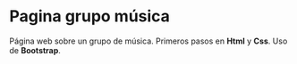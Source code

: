 # Pagina grupo música
Página web sobre un grupo de música. Primeros pasos en **Html** y **Css**. Uso de **Bootstrap**.
